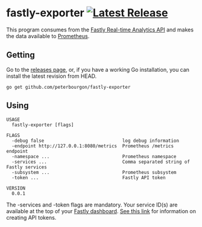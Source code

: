 # fastly-exporter [![Latest Release](https://img.shields.io/github/release/peterbourgon/fastly-exporter.svg?style=flat-square)](https://github.com/peterbourgon/fastly-exporter/releases/latest)

This program consumes from the [Fastly Real-time Analytics API][rt] and makes
the data available to [Prometheus][prom].

[rt]: https://docs.fastly.com/api/analytics
[prom]: https://prometheus.io

## Getting

Go to the [releases page](/releases), or, if you have a working Go installation,
you can install the latest revision from HEAD.

```
go get github.com/peterbourgon/fastly-exporter
```

## Using

```
USAGE
  fastly-exporter [flags]

FLAGS
  -debug false                             log debug information
  -endpoint http://127.0.0.1:8080/metrics  Prometheus /metrics endpoint
  -namespace ...                           Prometheus namespace
  -services ...                            Comma separated string of Fastly services
  -subsystem ...                           Prometheus subsystem
  -token ...                               Fastly API token

VERSION
  0.0.1
```

The -services and -token flags are mandatory. Your service ID(s) are available at the
top of your [Fastly dashboard][db]. [See this link][token] for information on
creating API tokens.

[db]: https://manage.fastly.com/services/all
[token]: https://docs.fastly.com/guides/account-management-and-security/using-api-tokens#creating-api-tokens

